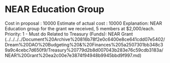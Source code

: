 # NEAR Education Group

Cost in proposal : 10000
Estimate of actual cost : 10000
Explanation: NEAR Education group for the grant we received, 5 members at $2,000/each. 
Priority: 1 - Must do
Related to Treasury  (Funds): NEAR Grant  (../../../../Document%20Archive%20816b78f2e0c6400e8ce641cdd07e5402/Dream%20DAO%20Budgeting%20&%20Finances%205a2507301bb348c39a9c4cebc7d650f9/Treasury%20779d2b8d007043b283e76c59cdb3183a/NEAR%20Grant%20ea2c00e7e3874f94948b9945bbd9f997.md)